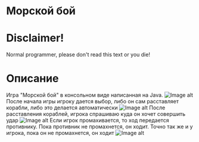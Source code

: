 # Морской бой
# Disclaimer!
Normal programmer, please don't read this text or you die!
# Описание
Игра "Морской бой" в консольном виде написанная на Java. 
![Image alt](https://github.com/ctrlz1337/sea_fight/raw/master/1.png)
После начала игры игроку дается выбор, либо он сам расставляет корабли, либо это делается автоматически
![Image alt](https://github.com/ctrlz1337/sea_fight/raw/master/2.png)
После расставления кораблей, игрока спрашиваю куда он хочет совершить удар
![Image alt](https://github.com/ctrlz1337/sea_fight/raw/master/3.png)
Если игрок промахивается, то ход передается противнику. Пока противник не промахнется, он ходит. Точно так же и у игрока, пока он не промахнется, он ходит
![Image alt](https://github.com/ctrlz1337/sea_fight/raw/master/4.png)
